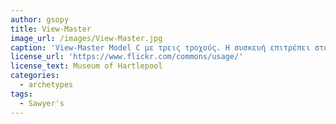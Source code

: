 ```yaml
---
author: gsopy
title: View-Master
image_url: /images/View-Master.jpg
caption: 'View-Master Model C με τρεις τροχούς. Η συσκευή επιτρέπει στον χρήστη να δει επτά τρισδιάστατες εικόνες σε χάρτινο δίσκο. Κυκλοφόρησε κυρίως ως παιχνίδι, αλλά αρχικά πωλήθηκε ως τρόπος για να δουν οι θεατές τουριστικά αξιοθέατα.'
license_url: 'https://www.flickr.com/commons/usage/'
license_text: Museum of Hartlepool
categories:
  - archetypes
tags:
  - Sawyer's
---
```


